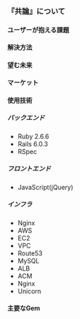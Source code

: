 ### 『共論』について

#### ユーザーが抱える課題

#### 解決方法


#### 望む未来


#### マーケット

#### 使用技術
#####  バックエンド
* Ruby 2.6.6
* Rails 6.0.3
* RSpec
##### フロントエンド
* JavaScript(jQuery)
##### インフラ
* Nginx
* AWS
 * EC2
 * VPC
 * Route53
 * MySQL
 * ALB
 * ACM
* Nginx
* Unicorn

#### 主要なGem

